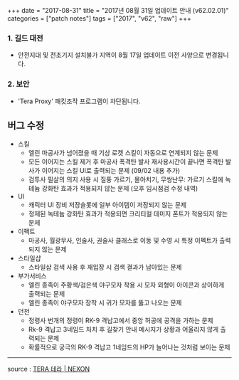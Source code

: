 +++
date = "2017-08-31"
title = "2017년 08월 31일 업데이트 안내 (v62.02.01)"
categories = ["patch notes"]
tags = ["2017", "v62", "raw"]
+++

### 1. 길드 대전
- 안전지대 및 전초기지 설치불가 지역이 8월 17일 업데이트 이전 사양으로 변경됩니다.

### 2. 보안
- 'Tera Proxy' 패킷조작 프로그램이 차단됩니다.

## 버그 수정

- 스킬
  - 엘린 마공사가 넘어졌을 때 기상 로켓 스킬이 자동으로 연계되지 않는 문제
  - 모든 이어지는 스킬 제거 후 마공사 폭격탄 발사 재사용시간이 끝나면 폭격탄 발사가 이어지는 스킬 UI로 출력되는 문제 (09/02 내용 추가)
  - 검투사 필살의 의지 사용 시 질풍 가르기, 몰아치기, 무쌍난무: 가르기 스킬에 녹테늄 강화탄 효과가 적용되지 않는 문제 (오후 임시점검 수정 내역)
- UI
  - 캐릭터 UI 장비 저장슬롯에 일부 아이템이 저장되지 않는 문제
  - 정제된 녹테늄 강화탄 효과가 적용되면 크리티컬 데미지 폰트가 적용되지 않는 문제
- 이펙트
  - 마공사, 월광무사, 인술사, 권술사 클래스로 이동 및 수영 시 특정 이펙트가 출력되지 않는 문제
- 스타일샵
  - 스타일샵 검색 사용 후 재입장 시 검색 결과가 남아있는 문제
- 부가서비스
  - 엘린 종족이 주황색/검은색 야구모자 착용 시 모자 외형이 아이콘과 상이하게 출력되는 문제
  - 엘린 종족이 야구모자 장착 시 귀가 모자를 뚫고 나오는 문제
- 던전
  - 정령사 번개의 정령이 RK-9 격납고에서 중앙 허공에 공격을 가하는 문제
  - Rk-9 격납고 3네임드 처치 후 길찾기 안내 메시지가 상황과 어울리지 않게 출력되는 문제
  - 확률적으로 궁극의 RK-9 격납고 1네임드의 HP가 늘어나는 것처럼 보이는 문제

----

source : [TERA 테라 | NEXON](http://tera.nexon.com/news/update/view.aspx?n4articlesn=295)